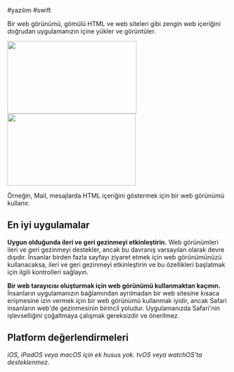 #yazılım #swift 

Bir web görünümü, gömülü HTML ve web siteleri gibi zengin web içeriğini doğrudan uygulamanızın içine yükler ve görüntüler.

<img src="https://developer.apple.com/design/human-interface-guidelines/images/intro/components/web-view-intro_2x.png" alt="" width="294" height="165"> <img src="https://developer.apple.com/design/human-interface-guidelines/images/intro/components/web-view-intro-dark_2x.png" alt="" width="292" height="164">

Örneğin, Mail, mesajlarda HTML içeriğini göstermek için bir web görünümü kullanır.

## En iyi uygulamalar

**Uygun olduğunda ileri ve geri gezinmeyi etkinleştirin.** Web görünümleri ileri ve geri gezinmeyi destekler, ancak bu davranış varsayılan olarak devre dışıdır. İnsanlar birden fazla sayfayı ziyaret etmek için web görünümünüzü kullanacaksa, ileri ve geri gezinmeyi etkinleştirin ve bu özellikleri başlatmak için ilgili kontrolleri sağlayın.

**Bir web tarayıcısı oluşturmak için web görünümü kullanmaktan kaçının.** İnsanların uygulamanızın bağlamından ayrılmadan bir web sitesine kısaca erişmesine izin vermek için bir web görünümü kullanmak iyidir, ancak Safari insanların web'de gezinmesinin birincil yoludur. Uygulamanızda Safari'nin işlevselliğini çoğaltmaya çalışmak gereksizdir ve önerilmez.

## Platform değerlendirmeleri

*iOS, iPadOS veya macOS için ek husus yok. tvOS veya watchOS'ta desteklenmez.*
